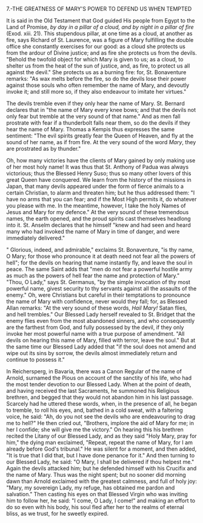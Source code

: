 
7.-THE GREATNESS OF MARY\'S POWER TO DEFEND US WHEN TEMPTED

It is said in the Old Testament that God guided His people from Egypt to the Land of Promise, *by day in a pillar of a cloud, and by night in a pillar of fire* (Exod. xiii. 21). This stupendous pillar, at one time as a cloud, at another as fire, says Richard of St. Laurence, was a figure of Mary fulfilling the double office she constantly exercises for our good: as a cloud she protects us from the ardour of Divine justice; and as fire she protects us from the devils. \"Behold the twofold object for which Mary is given to us; as a cloud, to shelter us from the heat of the sun of justice, and, as fire, to protect us all against the devil.\" She protects us as a burning fire: for, St. Bonaventure remarks: \"As wax melts before the fire, so do the devils lose their power against those souls who often remember the name of Mary, and devoutly invoke it; and still more so, if they also endeavour to imitate her virtues.\"

The devils tremble even if they only hear the name of Mary. St. Bernard declares that in \"the name of Mary every knee bows; and that the devils not only fear but tremble at the very sound of that name.\" And as men fall prostrate with fear if a thunderbolt falls near them, so do the devils if they hear the name of Mary. Thomas a Kempis thus expresses the same sentiment: \"The evil spirits greatly fear the Queen of Heaven, and fly at the sound of her name, as if from fire. At the very sound of the word *Mary*, they are prostrated as by thunder.\"

Oh, how many victories have the clients of Mary gained by only making use of her most holy name! It was thus that St. Anthony of Padua was always victorious; thus the Blessed Henry Suso; thus so many other lovers of this great Queen have conquered. We learn from the history of the missions in Japan, that many devils appeared under the form of fierce animals to a certain Christian, to alarm and threaten him; but he thus addressed them: \"I have no arms that you can fear; and if the Most High permits it, do whatever you please with me. In the meantime, however, I take the holy Names of Jesus and Mary for my defence.\" At the very sound of these tremendous names, the earth opened, and the proud spirits cast themselves headlong into it. St. Anselm declares that he himself \"knew and had seen and heard many who had invoked the name of Mary in time of danger, and were immediately delivered.\"

\" Glorious, indeed, and admirable,\" exclaims St. Bonaventure, \"is thy name, O Mary; for those who pronounce it at death need not fear all the powers of hell\"; for the devils on hearing that name instantly fly, and leave the soul in peace. The same Saint adds that \"men do not fear a powerful hostile army as much as the powers of hell fear the name and protection of Mary.\" \"Thou, O Lady,\" says St. Germanus, \"by the simple invocation of thy most powerful name, givest security to thy servants against all the assaults of the enemy.\" Oh, were Christians but careful in their temptations to pronounce the name of Mary with confidence, never would they fall; for, as Blessed Allan remarks: \"At the very sound of these words, *Hail Mary!* Satan flies, and hell trembles.\" Our Blessed Lady herself revealed to St. Bridget that the enemy flies even from the most abandoned sinners, and who consequently are the farthest from God, and fully possessed by the devil, if they only invoke her most powerful name with a true purpose of amendment. \"All devils on hearing this name of Mary, filled with terror, leave the soul.\" But at the same time our Blessed Lady added that \"if the soul does not amend and wipe out its sins by sorrow, the devils almost immediately return and continue to possess it.\"

In Reichersperg, in Bavaria, there was a Canon Regular of the name of Arnold, surnamed the Pious on account of the sanctity of his life, who had the most tender devotion to our Blessed Lady. When at the point of death, and having received the last Sacraments, he summoned his Religious brethren, and begged that they would not abandon him in his last passage. Scarcely had he uttered these words, when, in the presence of all, he began to tremble, to roll his eyes, and, bathed in a cold sweat, with a faltering voice, he said: \"Ah, do you not see the devils who are endeavouring to drag me to hell?\" He then cried out, \"Brothers, implore the aid of Mary for me; in her I confide; she will give me the victory.\" On hearing this his brethren recited the Litany of our Blessed Lady, and as they said \"Holy Mary, pray for him,\" the dying man exclaimed, \"Repeat, repeat the name of Mary, for I am already before God\'s tribunal.\" He was silent for a moment, and then added, \"It is true that I did that, but I have done penance for it.\" And then turning to our Blessed Lady, he said: \"O Mary, I shall be delivered if thou helpest me.\" Again the devils attacked him; but he defended himself with his Crucifix and the name of Mary. Thus was the night spent; but no sooner did morning dawn than Arnold exclaimed with the greatest calmness, and full of holy joy: \"Mary, my sovereign Lady, my refuge, has obtained me pardon and salvation.\" Then casting his eyes on that Blessed Virgin who was inviting him to follow her, he said: \"I come, O Lady, I come!\" and making an effort to do so even with his body, his soul fled after her to the realms of eternal bliss, as we trust, for he sweetly expired.

